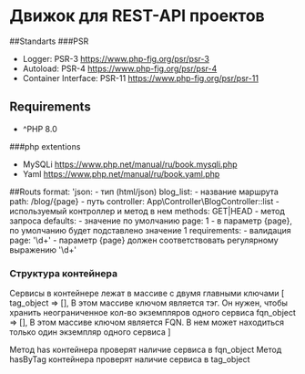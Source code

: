 # Движок для REST-API проектов

##Standarts
###PSR
- Logger: PSR-3 https://www.php-fig.org/psr/psr-3
- Autoload: PSR-4 https://www.php-fig.org/psr/psr-4
- Container Interface: PSR-11 https://www.php-fig.org/psr/psr-11

## Requirements

- ^PHP 8.0

###php extentions
- MySQLi https://www.php.net/manual/ru/book.mysqli.php
- Yaml https://www.php.net/manual/ru/book.yaml.php

##Routs format:
'json:                                                 - тип (html/json)
  blog_list:                                          - название маршрута
    path:       /blog/{page}                          - путь
    controller: App\Controller\BlogController::list   - используемый контроллер и метод в нем
    methods:    GET|HEAD                              - метод запроса
    defaults:                                         - значение по умолчанию
      page: 1                                         - в параметр {page}, по умолчанию будет подставлено значение 1
    requirements:                                     - валидация
      page: '\d+'                                     - параметр {page} должен соответствовать регулярному выражению '\d+'

### Структура контейнера

Сервисы в контейнере лежат в массиве с двумя главными ключами
[
tag_object => [], В этом массиве ключом является тэг. Он нужен, чтобы хранить неограниченное кол-во экземпляров одного сервиса
fqn_object => [], В этом массиве ключом является FQN. В нем может находиться только один экземпляр одного сервиса
]

Метод has контейнера проверят наличие сервиса в fqn_object
Метод hasByTag контейнера проверят наличие сервиса в tag_object